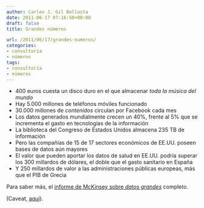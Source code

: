 ```yaml
---
author: Carlos J. Gil Bellosta
date: 2011-06-17 07:16:50+00:00
draft: false
title: Grandes números

url: /2011/06/17/grandes-numeros/
categories:
- consultoría
- números
tags:
- consultoría
- números
---
```



* 400 euros cuesta un disco duro en el que almacenar _toda la música del mundo_
* Hay 5.000 millones de teléfonos móviles funcionado
* 30.000 millones de _contenidos_ circulan por Facebook cada mes
* Los datos generados mundialmente crecen un 40%, frente al 5% que se incrementa el gasto en tecnologías de la información
* La biblioteca del Congreso de Estados Unidos almacena 235 TB de información
* Pero las compañías de 15 de 17 sectores económicos de EE.UU. poseen bases de datos aún mayores
* El valor que pueden aportar los datos de salud en EE.UU. podría superar los 300 millardos de dólares, el doble que el gasto sanitario en España
* Y 250 millardos de valor a las administraciones públicas europeas, más que el PIB de Grecia

Para saber más, el [informe de McKinsey sobre _datos grandes_](http://www.mckinsey.com/mgi/publications/big_data/pdfs/MGI_big_data_full_report.pdf) completo.

(Caveat, [aquí](http://theincidentaleconomist.com/wordpress/dangerous-faux-research/)).
